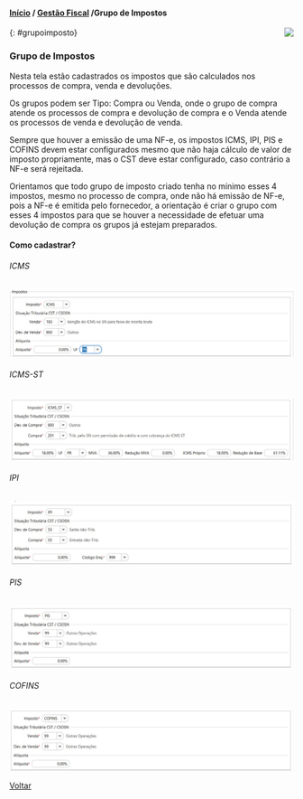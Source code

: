 #### [Início](index.md) / [Gestão Fiscal](gestao_fiscal.md) /Grupo de Impostos

<a href="http://docs.continentenuvem.com.br/dicas.html#dicas"><img align="right" src="http://docs.continentenuvem.com.br/images/dicas.png"></a>

{: #grupoimposto}

### Grupo de Impostos

Nesta tela estão cadastrados os impostos que são calculados nos processos de compra, venda e devoluções.

Os grupos podem ser Tipo: Compra ou Venda, onde o grupo de compra atende os processos de compra e devolução de compra e o Venda atende os processos de venda e devolução de venda.

Sempre que houver a emissão de uma NF-e, os impostos ICMS, IPI, PIS e COFINS devem estar configurados mesmo que não haja cálculo de valor de imposto propriamente, mas o CST deve estar configurado, caso contrário a NF-e será rejeitada. 

Orientamos que todo grupo de imposto criado tenha no mínimo esses 4 impostos, mesmo no processo de compra, onde não há emissão de NF-e, pois a NF-e é emitida pelo fornecedor, a orientação é criar o grupo com esses 4 impostos para que se houver a necessidade de efetuar uma devolução de compra os grupos já estejam preparados.

#### Como cadastrar?

###### ICMS

![](images/gestao_fiscal_grupo_imposto_icms.jpg)

###### ICMS-ST

![](images/gestao_fiscal_grupo_imposto_icms-st.jpg)

###### IPI

![](images/gestao_fiscal_grupo_imposto_ipi.jpg)

###### PIS

![](images/gestao_fiscal_grupo_imposto_pis.jpg)

###### COFINS

![](images/gestao_fiscal_grupo_imposto_cofins.jpg)





[Voltar](gestao_fiscal.md)                                                                                                                                      






